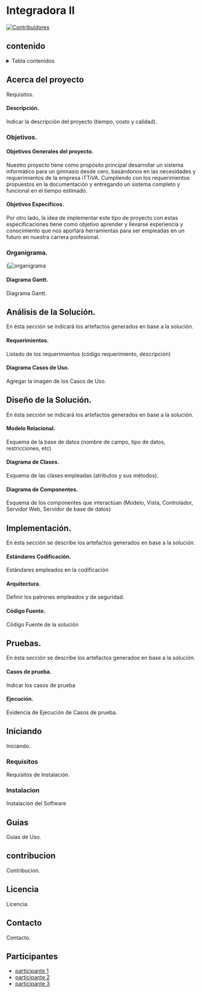# Integradora II
[![Contribuidores][contribuidores-shield]][contributors-url]

## contenido
<details>
  <summary>Tabla contenidos</summary>
  <ol>
    <li>
      <a href="#acerca-del-proyecto">Acerca del Proyecto</a>
      <ul>
        <li><a href="#descripción">Descripción</a></li>
        <li><a href="#objetivos">Objetivos</a>
        ### Objetivo General del Sistema
        </li>
        <li><a href="#organigrama">Organigrama</a></li>
        <li><a href="#diagrama-gantt">Diagrama Gantt</a></li>
      </ul>
    </li>
    <li>
      <a href="#análisis-de-la-solución">Análisis de la Solución</a>
      <ul>
        <li><a href="#requerimientos">Requerimientos</a></li>
        <li><a href="#diagrama-casos-de-uso">Diagrama de Casos de Uso</a></li>
      </ul>
    </li>
    <li>
      <a href="#diseño-de-la-solución">Diseño de la Solución</a>
      <ul>
        <li><a href="#modelo-relacional">Modelo Relacional</a></li>
        <li><a href="#diagrama-de-clases">Diagrama de Clases</a></li>
        <li><a href="#diagrama-de-componentes">Diagrama de Componentes</a></li>
      </ul>
    </li>    
    <li>
      <a href="#implementación">Implementación</a>
      <ul>
        <li><a href="#estándares-codificación">Estándares Codificación</a></li>
        <li><a href="#arquitectura">Arquitectura</a></li>
        <li><a href="#código-fuente">Código Fuente</a></li>
      </ul>
    </li>      
    <li>
      <a href="#pruebas">Pruebas</a>
      <ul>
        <li><a href="#casos-de-prueba">Casos de prueba</a></li>
        <li><a href="#ejecución">Ejecución</a></li>
      </ul>
    </li>       
    <li><a href="#guias">Guias</a></li>
    <li><a href="#contribucion">Contribución</a></li>
    <li><a href="#licencia">licencia</a></li>
    <li><a href="#contacto">Contacto</a></li>
    <li><a href="#participantes">Participantes</a></li>
  </ol>
</details>

<!-- Acerca del proyecto -->
## Acerca del proyecto
Requisitos.

<!-- Descripción -->
#### Descripción.
Indicar la descripción del proyecto (tiempo, costo y calidad).

<!-- Objetivos -->
### Objetivos.
#### Objetivos Generales del proyecto.
Nuestro proyecto tiene como propósito principal desarrollar un sistema informático para un gimnasio desde cero, basándonos en las necesidades y requerimientos de la empresa iTTiVA. Cumpliendo con los requerimientos propuestos en la documentación y entregando un sistema completo y funcional en el tiempo estimado.

#### Objetivos Especificos.
Por otro lado, la idea de implementar este tipo de proyecto con estas especificaciones tiene como objetivo aprender y llevarse experiencia y conocimiento que nos aportará herramientas para ser empleadas en un futuro en nuestra carrera profesional.

<!-- Organigrama -->
### Organigrama.
(![organigrama](https://user-images.githubusercontent.com/84553507/228033515-0545b171-66be-41d9-a574-5ec755c3f04f.jpg)



<!-- Diagrama Gantt -->
#### Diagrama Gantt.
Diagrama Gantt.

<!-- Análisis del proyecto -->
## Análisis de la Solución.
En ésta sección se indicará los artefactos generados en base a la solución.

<!-- Requerimientos -->
#### Requerimientos.
Listado de los requerimientos (código requerimiento, descripción)

<!-- Diagrama de Casos de Uso -->
#### Diagrama Casos de Uso.
Agregar la imagen de los Casos de Uso.



<!-- Diseño del proyecto -->
## Diseño de la Solución.
En ésta sección se indicará los artefactos generados en base a la solución.

<!-- Modelo Relacional -->
#### Modelo Relacional.
Esquema de la base de datos (nombre de campo, tipo de datos, restricciones, etc)

<!-- Diagrama de Clases -->
#### Diagrama de Clases.
Esquema de las clases empleadas (atributos y sus métodos).

<!-- Diagrama de Componentes -->
#### Diagrama de Componentes.
Esquema de los componentes que interactúan (Modelo, Vista, Controlador, Servidor Web, Servidor de base de datos)


<!-- Implementación del proyecto -->
## Implementación.
En ésta sección se describe  los artefactos generados en base a la solución.

<!-- Estándares de Codificación -->
#### Estándares Codificación.
Estándares empleados en la codificación

<!-- Arquitectura MVC y Middleware -->
#### Arquitectura.
Definir los patrones empleados y de seguridad.

<!-- Código Fuente -->
#### Código Fuente.
Código Fuente de la solución


<!-- Pruebas proyecto -->
## Pruebas.
En ésta sección se describe  los artefactos generados en base a la solución.

<!-- Casos de prueba -->
#### Casos de prueba.
Indicar los casos de prueba

<!-- Ejecución Casos de prueba -->
#### Ejecución.
Evidencia de Ejecución de Casos de prueba.


<!-- Iniciando -->
## Iniciando
Iniciando.

<!-- Requisitos -->
### Requisitos
Requisitos de Instalación.

<!-- Instalación -->
### Instalacion
Instalación del Software


## Guias
Guias de Uso.

## contribucion
Contribucion.

## Licencia
Licencia.

## Contacto
Contacto.

## Participantes
* [participante 1]()
* [participante 2]()
* [participante 3]()

[contribuidores-shield]: https://img.shields.io/github/contributors/github_username/repo_name.svg?style=for-the-badge
[contributors-url]: https://github.com/github_username/repo_name/graphs/contributors
